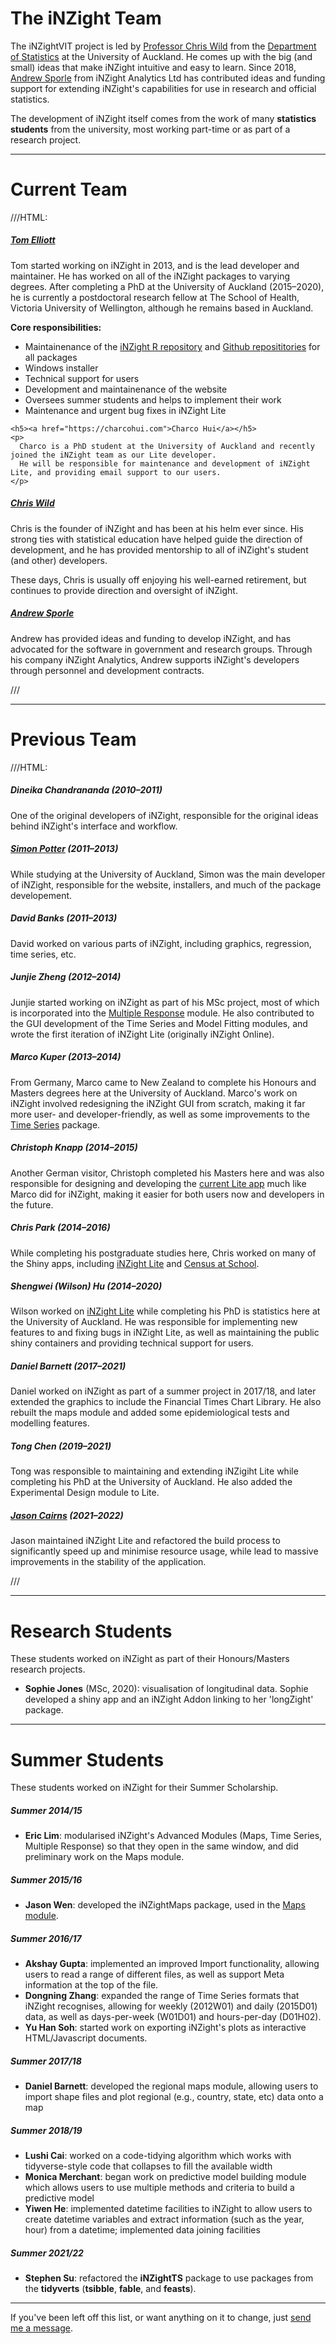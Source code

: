 # The iNZight Team

The iNZightVIT project is led by [Professor Chris Wild](https://www.stat.auckland.ac.nz/~wild/)
from the [Department of Statistics](https://www.stat.auckland.ac.nz) at the University of Auckland. He comes up with the big (and small) ideas that make iNZight intuitive and easy to learn. Since 2018, [Andrew Sporle](https://unidirectory.auckland.ac.nz/profile/a-sporle) from iNZight Analytics Ltd has contributed ideas and funding support for extending iNZight's capabilities for use in research and official statistics.

The development of iNZight itself comes from the work of many **statistics students** from the university, most working part-time or as part of a research project.

---

# Current Team

///HTML:

<div class="row">
  <div class="col-md-6">
    <h5><a href="https://tomelliott.co.nz">Tom Elliott</a></h5>
    <p>
      Tom started working on iNZight in 2013, and is the lead developer and maintainer.
      He has worked on all of the iNZight packages to varying degrees.
      After completing a PhD at the University of Auckland (2015&ndash;2020), he is currently a postdoctoral research fellow at The School of Health, Victoria University of Wellington, although he remains based in Auckland.
    </p>
    <p><strong>Core responsibilities:</strong></p>
    <ul>
      <li>Maintainenance of the <a href="http://r.docker.stat.auckland.ac.nz/R">iNZight R repository</a>
        and <a href="https://github.com/iNZightVIT">Github reposititories</a> for all packages</li>
      <li>Windows installer</li>
      <li>Technical support for users</li>
      <li>Development and maintainenance of the website</li>
      <li>Oversees summer students and helps to implement their work</li>
      <li>Maintenance and urgent bug fixes in iNZight Lite</li>
    </ul>

    <h5><a href="https://charcohui.com">Charco Hui</a></h5>
    <p>
      Charco is a PhD student at the University of Auckland and recently joined the iNZight team as our Lite developer.
      He will be responsible for maintenance and development of iNZight Lite, and providing email support to our users.
    </p>

  </div>
  <div class="col-md-6">
    <h5><a href="https://www.stat.auckland.ac.nz/~wild/">Chris Wild</a></h5>
    <p>
      Chris is the founder of iNZight and has been at his helm ever since. His strong ties with statistical education have helped
      guide the direction of development, and he has provided mentorship to all of iNZight's student (and other) developers.
    </p>
    <p>
      These days, Chris is usually off enjoying his well-earned retirement, but continues to provide direction and oversight of iNZight.
    </p>
    <h5><a href="https://inzight.co.nz/">Andrew Sporle</a></h5>
    <p>
      Andrew has provided ideas and funding to develop iNZight, and has advocated for the software in government and research groups.
      Through his company iNZight Analytics, Andrew supports iNZight's developers through personnel and development contracts.
    </p>
  </div>
</div>

///

---

# Previous Team

///HTML:

<div class="row">
  <div class="col-md-4">
    <h5><strong>Dineika Chandrananda</strong> (2010&ndash;2011)</h5>
    <p>
      One of the original developers of iNZight, responsible for the original ideas behind iNZight's interface and workflow.
    </p>
  </div>
  <div class="col-md-4">
    <h5><strong><a href="http://sjp.co.nz">Simon Potter</a></strong> (2011&ndash;2013)</h5>
    <p>
      While studying at the University of Auckland, Simon was the main developer of iNZight,
      responsible for the website, installers, and much of the package developement.
    </p>
  </div>
  <div class="col-md-4">
    <h5><strong>David Banks</strong> (2011&ndash;2013)</h5>
    <p>
      David worked on various parts of iNZight, including graphics, regression, time series, etc.
    </p>
  </div>
</div>
<div class="row">
  <div class="col-md-5 col-md-push-1">
    <h5><strong>Junjie Zheng</strong> (2012&ndash;2014)</h5>
    <p>
      Junjie started working on iNZight as part of his MSc project,
      most of which is incorporated into the
      <a href="https://github.com/iNZightVIT/iNZightMR">Multiple Response</a> module.
      He also contributed to the GUI development of the Time Series and Model Fitting modules,
      and wrote the first iteration of iNZight Lite (originally iNZight Online).
    </p>
  </div>
  <div class="col-md-5 col-md-push-1">
    <h5><strong>Marco Kuper</strong> (2013&ndash;2014)</h5>
    <p>
      From Germany, Marco came to New Zealand to complete his Honours and Masters degrees here at the University of Auckland. Marco's work on iNZight involved redesigning the iNZight GUI from scratch, making it far more user- and developer-friendly, as well as some improvements to the
      <a href="https://github.com/iNZightVIT/iNZightTS">Time Series</a> package.
    </p>
  </div>
</div>
<div class="row">
  <div class="col-md-4">
    <h5><strong>Christoph Knapp</strong> (2014&ndash;2015)</h5>
    <p>
      Another German visitor, Christoph completed his Masters here and was also responsible for designing and
      developing the <a href="http://lite.docker.stat.auckland.ac.nz">current Lite app</a> much like Marco did for iNZight, making it easier for both users now and developers in the future.
    </p>
  </div>
  <div class="col-md-4">
    <h5><strong>Chris Park</strong> (2014&ndash;2016)</h5>
    <p>
      While completing his postgraduate studies here, Chris worked on many of the Shiny apps,
      including <a href="http://lite.docker.stat.auckland.ac.nz">iNZight Lite</a> and
      <a href="http://cas.docker.stat.auckland.ac.nz">Census at School</a>.
    </p>
  </div>

  <div class="col-md-4">
    <h5><strong>Shengwei (Wilson) Hu</strong> (2014&ndash;2020)</h5>
    <p>
      Wilson worked on <a href="http://lite.docker.stat.auckland.ac.nz">iNZight Lite</a> while completing his PhD is statistics here at the University of Auckland. He was responsible for implementing new features to and fixing bugs in iNZight Lite, as well as maintaining the public shiny containers and providing technical support for users.
    </p>
  </div>
</div>
<div class="row">
  <div class="col-md-4">
    <h5><strong>Daniel Barnett</strong> (2017&ndash;2021)</h5>
    <p>
      Daniel worked on iNZight as part of a summer project in 2017/18,
      and later extended the graphics to include the Financial Times Chart Library.
      He also rebuilt the maps module and added some epidemiological tests and modelling features.
    </p>
  </div>
  <div class="col-md-4">
    <h5><strong>Tong Chen</strong> (2019&ndash;2021)</h5>
    <p>
      Tong was responsible to maintaining and extending iNZigiht Lite while completing his PhD at the University of Auckland.
      He also added the Experimental Design module to Lite.
    </p>
  </div>

  <div class="col-md-4">
    <h5><strong><a href="https://jason.cair.nz/">Jason Cairns</a></strong> (2021&ndash;2022)</h5>
    <p>
      Jason maintained iNZight Lite and refactored the build process to significantly speed up and minimise resource usage,
      while lead to massive improvements in the stability of the application.
    </p>
  </div>
</div>
///

---

# Research Students

These students worked on iNZight as part of their Honours/Masters research projects.

- **Sophie Jones** (MSc, 2020): visualisation of longitudinal data. Sophie developed a shiny app and an iNZight Addon linking to her 'longZight' package.

---

# Summer Students

These students worked on iNZight for their Summer Scholarship.

##### Summer 2014/15

- **Eric Lim**: modularised iNZight's Advanced Modules (Maps, Time Series, Multiple Response)
  so that they open in the same window, and did preliminary work on the Maps module.

##### Summer 2015/16

- **Jason Wen**: developed the iNZightMaps package, used in the [Maps module](../../user_guides/add_ons/?topic=maps).

##### Summer 2016/17

- **Akshay Gupta**: implemented an improved Import functionality, allowing users to read a range of different files, as well as support Meta information at the top of the file.
- **Dongning Zhang**: expanded the range of Time Series formats that iNZight recognises, allowing for weekly (2012W01) and daily (2015D01) data, as well as days-per-week (W01D01) and hours-per-day (D01H02).
- **Yu Han Soh**: started work on exporting iNZight's plots as interactive HTML/Javascript documents.

##### Summer 2017/18

- **Daniel Barnett**: developed the regional maps module, allowing users to import shape files and plot regional (e.g., country, state, etc) data onto a map

##### Summer 2018/19

- **Lushi Cai**: worked on a code-tidying algorithm which works with tidyverse-style code that collapses to fill the available width
- **Monica Merchant**: began work on predictive model building module which allows users to use multiple methods and criteria to build a predictive model
- **Yiwen He**: implemented datetime facilities to iNZight to allow users to create datetime variables and extract information (such as the year, hour) from a datetime; implemented data joining facilities

##### Summer 2021/22

- **Stephen Su**: refactored the **iNZightTS** package to use packages from the **tidyverts** (**tsibble**, **fable**, and **feasts**).

---

If you've been left off this list, or want anything on it to change, just <a href="mailto:inzight_support@stat.auckland.ac.nz?subject=Change my iNZight Team information">send me a message</a>.
